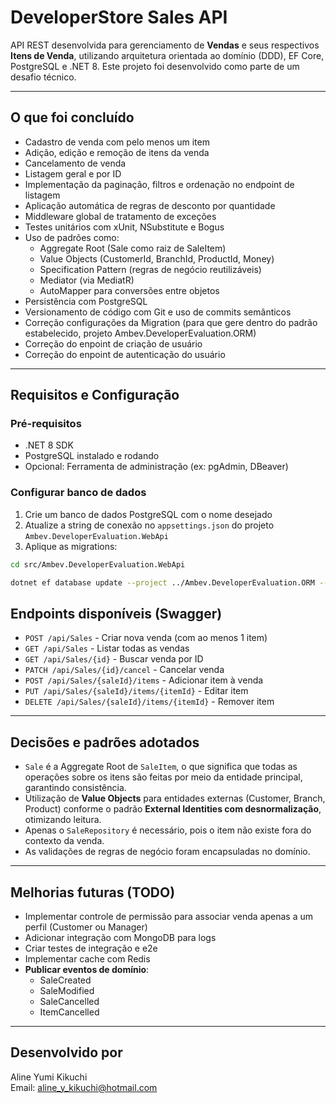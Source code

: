 # DeveloperStore Sales API

API REST desenvolvida para gerenciamento de **Vendas** e seus respectivos **Itens de Venda**, utilizando arquitetura orientada ao domínio (DDD), EF Core, PostgreSQL e .NET 8. Este projeto foi desenvolvido como parte de um desafio técnico.

---

## O que foi concluído

- Cadastro de venda com pelo menos um item
- Adição, edição e remoção de itens da venda
- Cancelamento de venda
- Listagem geral e por ID
- Implementação da paginação, filtros e ordenação no endpoint de listagem
- Aplicação automática de regras de desconto por quantidade
- Middleware global de tratamento de exceções
- Testes unitários com xUnit, NSubstitute e Bogus
- Uso de padrões como:
  - Aggregate Root (Sale como raiz de SaleItem)
  - Value Objects (CustomerId, BranchId, ProductId, Money)
  - Specification Pattern (regras de negócio reutilizáveis)
  - Mediator (via MediatR)
  - AutoMapper para conversões entre objetos
- Persistência com PostgreSQL
- Versionamento de código com Git e uso de commits semânticos
- Correção configurações da Migration (para que gere dentro do padrão estabelecido, projeto Ambev.DeveloperEvaluation.ORM)
- Correção do enpoint de criação de usuário 
- Correção do enpoint de autenticação do usuário 
---

## Requisitos e Configuração

### Pré-requisitos

- .NET 8 SDK
- PostgreSQL instalado e rodando
- Opcional: Ferramenta de administração (ex: pgAdmin, DBeaver)

### Configurar banco de dados

1. Crie um banco de dados PostgreSQL com o nome desejado
2. Atualize a string de conexão no `appsettings.json` do projeto `Ambev.DeveloperEvaluation.WebApi`
3. Aplique as migrations:

```bash
cd src/Ambev.DeveloperEvaluation.WebApi

dotnet ef database update --project ../Ambev.DeveloperEvaluation.ORM --startup-project ../Ambev.DeveloperEvaluation.WebApi
```


## Endpoints disponíveis (Swagger)

- `POST /api/Sales` - Criar nova venda (com ao menos 1 item)
- `GET /api/Sales` - Listar todas as vendas
- `GET /api/Sales/{id}` - Buscar venda por ID
- `PATCH /api/Sales/{id}/cancel` - Cancelar venda
- `POST /api/Sales/{saleId}/items` - Adicionar item à venda
- `PUT /api/Sales/{saleId}/items/{itemId}` - Editar item
- `DELETE /api/Sales/{saleId}/items/{itemId}` - Remover item

---

## Decisões e padrões adotados

- `Sale` é a Aggregate Root de `SaleItem`, o que significa que todas as operações sobre os itens são feitas por meio da entidade principal, garantindo consistência.
- Utilização de **Value Objects** para entidades externas (Customer, Branch, Product) conforme o padrão **External Identities com desnormalização**, otimizando leitura.
- Apenas o `SaleRepository` é necessário, pois o item não existe fora do contexto da venda.
- As validações de regras de negócio foram encapsuladas no domínio.

---

## Melhorias futuras (TODO)

- Implementar controle de permissão para associar venda apenas a um perfil (Customer ou Manager)
- Adicionar integração com MongoDB para logs
- Criar testes de integração e e2e
- Implementar cache com Redis
- **Publicar eventos de domínio**:
  - SaleCreated
  - SaleModified
  - SaleCancelled
  - ItemCancelled

---

## Desenvolvido por

Aline Yumi Kikuchi  
Email: aline_y_kikuchi@hotmail.com
